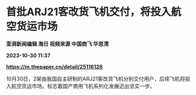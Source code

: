 # 首批ARJ21客改货飞机交付，将投入航空货运市场
**澎湃新闻编辑 海日 视频来源 中国商飞 华思清**

**2023-10-30 11:37**

**https://m.thepaper.cn/detail/25116126**

10月30日，2架由我国自主研制的ARJ21客改货飞机分别交付用户，后续飞机将投入航空货运市场。标志着国产商用飞机系列化发展迈出坚实一步。